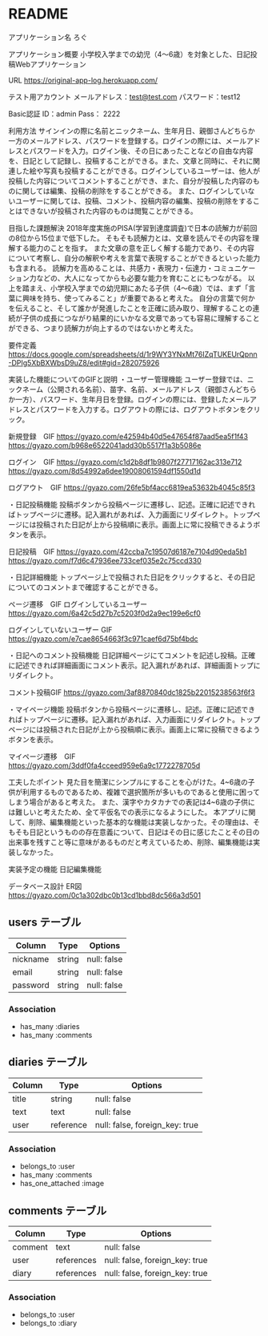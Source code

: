 # README

アプリケーション名
ろぐ


アプリケーション概要 
小学校入学までの幼児（4〜6歳）を対象とした、日記投稿Webアプリケーション


URL 
https://original-app-log.herokuapp.com/


テスト用アカウント 
メールアドレス：test@test.com
パスワード：test12

Basic認証
ID：admin
Pass： 2222


利用方法
サインインの際に名前とニックネーム、生年月日、親御さんどちらか一方のメールアドレス、パスワードを登録する。ログインの際には、メールアドレスとパスワードを入力。ログイン後、その日にあったことなどの自由な内容を、日記として記録し、投稿することができる。また、文章と同時に、それに関連した絵や写真も投稿することができる。ログインしているユーザーは、他人が投稿した内容についてコメントすることができ、また、自分が投稿した内容のものに関しては編集、投稿の削除をすることができる。
また、ログインしていないユーザーに関しては、投稿、コメント、投稿内容の編集、投稿の削除をすることはできないが投稿された内容のものは閲覧ことができる。


目指した課題解決 
2018年度実施のPISA(学習到達度調査)で日本の読解力が前回の8位から15位まで低下した。
そもそも読解力とは、文章を読んでその内容を理解する能力のことを指す。
また文章の意を正しく解する能力であり、その内容について考察し、自分の解釈や考えを言葉で表現することができるといった能力も含まれる。
読解力を高めることは、共感力・表現力・伝達力・コミュニケーション力などの、大人になってからも必要な能力を育むことにもつながる。
以上を踏まえ、小学校入学までの幼児期にあたる子供（4〜6歳）では、まず「言葉に興味を持ち、使ってみること」が重要であると考えた。
自分の言葉で何かを伝えること、そして誰かが発進したことを正確に読み取り、理解することの連続が子供の成長につながり結果的にいかなる文章であっても容易に理解することができる、つまり読解力が向上するのではないかと考えた。


要件定義
https://docs.google.com/spreadsheets/d/1r9WY3YNxMt76IZqTUKEUrQpnn-DPIg5XbBXWbsD9uZ8/edit#gid=282075926

実装した機能についてのGIFと説明
・ユーザー管理機能
ユーザー登録では、ニックネーム（公開される名前）、苗字、名前、メールアドレス（親御さんどちらか一方）、パスワード、生年月日を登録。ログインの際には、登録したメールアドレスとパスワードを入力する。ログアウトの際には、ログアウトボタンをクリック。

新規登録　GIF
https://gyazo.com/e42594b40d5e47654f87aad5ea5f1f43
https://gyazo.com/b968e6522041add30b5517f1a3b5086e

ログイン　GIF
https://gyazo.com/c1d2b8df1b9807f27717162ac313e712
https://gyazo.com/8d54992a6dee19008061594df1550d1d

ログアウト　GIF
https://gyazo.com/26fe5bf4acc6819ea53632b4045c85f3


・日記投稿機能
投稿ボタンから投稿ページに遷移し、記述。正確に記述できればトップページに遷移。記入漏れがあれば、入力画面にリダイレクト。トップページには投稿された日記が上から投稿順に表示。画面上に常に投稿できるようボタンを表示。

日記投稿　GIF
https://gyazo.com/42ccba7c19507d6187e7104d90eda5b1
https://gyazo.com/f7d6c47936ee733cef035e2c75ccd330


・日記詳細機能
トップページ上で投稿された日記をクリックすると、その日記についてのコメントまで確認することができる。

ページ遷移　GIF
ログインしているユーザー
https://gyazo.com/6a42c5d27b7c5203f0d2a9ec199e6cf0


ログインしていないユーザー GIF
https://gyazo.com/e7cae8654663f3c971caef6d75bf4bdc


・日記へのコメント投稿機能
日記詳細ページにてコメントを記述し投稿。正確に記述できれば詳細画面にコメント表示。記入漏れがあれば、詳細画面トップにリダイレクト。

コメント投稿GIF
https://gyazo.com/3af8870840dc1825b22015238563f6f3


・マイページ機能
投稿ボタンから投稿ページに遷移し、記述。正確に記述できればトップページに遷移。記入漏れがあれば、入力画面にリダイレクト。トップページには投稿された日記が上から投稿順に表示。画面上に常に投稿できるようボタンを表示。

マイページ遷移　GIF
https://gyazo.com/3ddf0fa4cceed959e6a9c1772278705d


工夫したポイント
見た目を簡潔にシンプルにすることを心がけた。4~6歳の子供が利用するものであるため、複雑で選択箇所が多いものであると使用に困ってしまう場合があると考えた。
また、漢字やカタカナでの表記は4~6歳の子供には難しいと考えたため、全て平仮名での表示になるようにした。
本アプリに関して、削除、編集機能といった基本的な機能は実装しなかった。その理由は、そもそも日記というものの存在意義について、日記はその日に感じたことその日の出来事を残すこと等に意味があるものだと考えているため、削除、編集機能は実装しなかった。


実装予定の機能 
日記編集機能


データベース設計 
ER図
https://gyazo.com/0c1a302dbc0b13cd1bbd8dc566a3d501 


## users テーブル

| Column         | Type   | Options     |
| -------------- | ------ | ----------- |
| nickname       | string | null: false |
| email          | string | null: false |
| password       | string | null: false |

### Association

- has_many :diaries
- has_many :comments

## diaries テーブル

| Column             | Type       | Options                        |
| ------------------ | ---------- | ------------------------------ |
| title              | string     | null: false                    |
| text               | text       | null: false                    |
| user               | reference  | null: false, foreign_key: true |

### Association

- belongs_to :user
- has_many :comments
- has_one_attached :image

## comments テーブル

| Column  | Type       | Options                        |
| ------- | ---------- | ------------------------------ |
| comment | text       | null: false                    |
| user    | references | null: false, foreign_key: true |
| diary   | references | null: false, foreign_key: true |

### Association

- belongs_to :user
- belongs_to :diary


